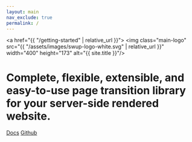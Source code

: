 ```yaml
---
layout: main
nav_exclude: true
permalink: /
---
```


<a href="{{ "/getting-started" | relative_url }}">
    <img class="main-logo" src="{{ "/assets/images/swup-logo-white.svg" | relative_url }}" width="400" height="173" alt="{{ site.title }}"/>
</a>

<h1 class="main-headline">Complete, flexible, extensible, and easy-to-use page transition library for your server-side rendered website.</h1>

<p class="main-buttons">
    <a href="{{ "/getting-started" | relative_url }}" class="btn btn-filled fs-5 mb-4">Docs</a>
    <a href="https://github.com/swup/swup" class="btn fs-5 mb-4">Github</a>
</p>

